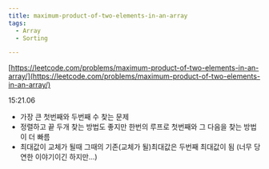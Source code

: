 ```yaml
---
title: maximum-product-of-two-elements-in-an-array
tags:
  - Array
  - Sorting

---
```

[https://leetcode.com/problems/maximum-product-of-two-elements-in-an-array/](https://leetcode.com/problems/maximum-product-of-two-elements-in-an-array/)

<!--more-->

15:21.06
- 가장 큰 첫번째와 두번째 수 찾는 문제
- 정렬하고 끝 두개 찾는 방법도 좋지만 한번의 루프로 첫번째와 그 다음을 찾는 방법이 더 빠름
- 최대값이 교체가 될때 그때의 기존(교체가 될)최대값은 두번째 최대값이 됨 (너무 당연한 이야기이긴 하지만...)

